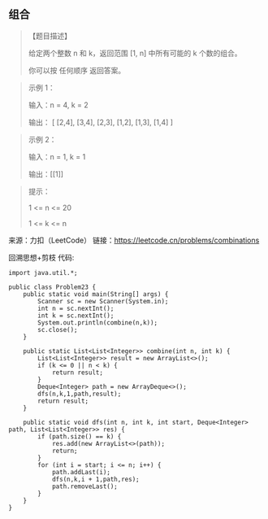 ## 组合

> 【题目描述】
> 
> 给定两个整数 n 和 k，返回范围 [1, n] 中所有可能的 k 个数的组合。
>
> 你可以按 任何顺序 返回答案。

> 示例 1：
> 
> 输入：n = 4, k = 2
> 
> 输出：
> [
>  [2,4],
>  [3,4],
>  [2,3],
>  [1,2],
>  [1,3],
>  [1,4]
> ]

> 示例 2：
> 
> 输入：n = 1, k = 1
> 
> 输出：[[1]]


> 提示：
> 
> 1 <= n <= 20
> 
> 1 <= k <= n

来源：力扣（LeetCode）
链接：https://leetcode.cn/problems/combinations

回溯思想+剪枝
代码:
```
import java.util.*;

public class Problem23 {
    public static void main(String[] args) {
        Scanner sc = new Scanner(System.in);
        int n = sc.nextInt();
        int k = sc.nextInt();
        System.out.println(combine(n,k));
        sc.close();
    }

    public static List<List<Integer>> combine(int n, int k) {
        List<List<Integer>> result = new ArrayList<>();
        if (k <= 0 || n < k) {
            return result;
        }
        Deque<Integer> path = new ArrayDeque<>();
        dfs(n,k,1,path,result);
        return result;
    }

    public static void dfs(int n, int k, int start, Deque<Integer> path, List<List<Integer>> res) {
        if (path.size() == k) {
            res.add(new ArrayList<>(path));
            return;
        }
        for (int i = start; i <= n; i++) {
            path.addLast(i);
            dfs(n,k,i + 1,path,res);
            path.removeLast();
        }
    }
}
```